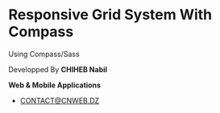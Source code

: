 Responsive Grid System With Compass
========================

Using Compass/Sass




Developped By **CHIHEB Nabil**

**Web & Mobile Applications**

*  CONTACT@CNWEB.DZ
